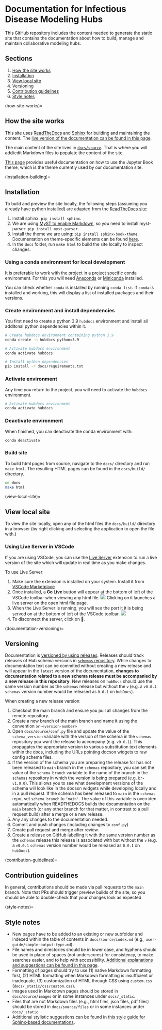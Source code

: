# Documentation for Infectious Disease Modeling Hubs  

This GitHub repository includes the content needed to generate the static site that contains the documentation about how to build, manage and maintain collaborative modeling hubs.

## Sections  
1. [How the site works](#how-site-works)  
2. [Installation](#installation-building)
3. [View local site](#view-local-site)
4. [Versioning](#documentation-versioning)
6. [Contribution guidelines](#contribution-guidelines)
7. [Style notes](#style-notes)

(how-site-works)=
## How the site works  

This site uses [ReadTheDocs](https://readthedocs.org/) and [Sphinx](https://www.sphinx-doc.org/en/master/index.html) for building and  maintaining the content. The [live version of the documentation can be found in this page](https://hubverse.io/en/latest/).

The main content of the site lives in [`docs/source`](docs/source/). That is 
where you will add/edit Markdown files to populate the content of the site.

[This page](https://jupyterbook.org/en/stable/intro.html) provides useful documentation on how to use the Jupyter Book theme, which is the theme currently used by our documentation site.

(installation-building)=
## Installation  

To build and preview the site locally, the following steps 
(assuming you already have python installed) are adapted from the 
[ReadTheDocs site](https://docs.readthedocs.io/en/stable/intro/getting-started-with-sphinx.html):

1. Install sphinx: `pip install sphinx`.
2. We are using [MyST to enable Markdown](https://github.com/executablebooks/MyST-Parser/edit/master/docs/syntax/syntax.md), 
so you need to install myst-parser: `pip install myst-parser`.
3. Install the theme we are using: `pip install sphinx-book-theme`. Documentation on theme-specific elements can be found [here](https://sphinx-book-theme.readthedocs.io/en/stable/index.html).
4. In the `docs` folder, run `make html` to build the site locally to inspect changes.


### Using a conda environment for local development

It is preferable to work with the project in a project specific conda environment. For this you will need [Anaconda](https://www.anaconda.com/) or [Miniconda](https://docs.conda.io/en/latest/miniconda.html) installed.

You can check whether `conda` is installed by running `conda list`.  If `conda` is installed and working, this will display a list of installed packages and their versions.

### Create environment and install dependencies

You first need to create a python 3.9  `hubdocs` environment and install all additonal python dependencies within it.

```bash
# Create hubdocs environment containing python 3.9
conda create -n hubdocs python=3.9

# Activate hubdocs environment
conda activate hubdocs

# Install python dependencies
pip install -r docs/requirements.txt
```

### Activate environment

Any time you return to the project, you will need to activate the `hubdocs` environment.

```bash
# Activate hubdocs environment
conda activate hubdocs
```

### Deactivate environment

When finished, you can deactivate the conda environment with:

```bash
conda deactivate
```

### Build site

To build html pages from source, navigate to the `docs/` directory and run `make html`. 
The resulting HTML pages can be found in the `docs/build/` directory.

```bash
cd docs
make html
```

(view-local-site)=
## View local site

To view the site locally, open any of the html files the `docs/build/` directory in a browser (by right clicking and selecting the application to open the file with.)

### Using Live Server in VSCode

If you are using VSCode, you can use the [Live Server](https://marketplace.visualstudio.com/items?itemName=ritwickdey.LiveServer) extension to run a live version of the site which will update in real time as you make changes.

To use Live Server:
1. Make sure the extension is installed on your system. Install it from [VSCode Marketplace](https://marketplace.visualstudio.com/items?itemName=ritwickdey.LiveServer)
2. Once installed, a **Go Live** button will appear at the bottom of left of the VSCode toolbar when viewing any html file. ![](https://user-images.githubusercontent.com/5583057/203735663-f6b1954d-db0a-444b-8d75-643d04a98946.png) Clicking on it launches a live server on the open html file page.
3. When the Live Server is running, you will see the port it it is being served on at the bottom of left of the VSCode toolbar. ![](https://user-images.githubusercontent.com/5583057/203736634-5a3a398d-7067-4962-a457-f7db35e2244c.png) 
4. To disconnect the server, click on :no_entry_sign:.

(documentation-versioning)=
## Versioning  

Documentation is [versioned by using releases](https://docs.readthedocs.io/en/stable/versions.html). Releases should track releases of Hub schema versions in [`schemas` repository](https://github.com/Infectious-Disease-Modeling-Hubs/schemas). While changes to documentation text can be commited without creating a new release and will appear in the `latest` version of the documentation, **changes to documentation related to a new schema release must be accompanied by a new release in this repository**. New releases on `hubDocs` should use the same version number as the `schemas` release but without the `v` (e.g. a `v0.0.1` `schemas` version number would be released as `0.0.1` on `hubDocs`).

When creating a new release version:

1. Checkout the main branch and ensure you pull all changes from the remote repository.
2. Create a new branch of the main branch and name it using the convention `br-<version-number>`
3. Open `docs/source/conf.py` file and update the value of the `schema_version` variable with the version of the schema in the `schemas` repository you want the release to accompany (e.g. `v0.0.1`). This propagates the appropriate version to various substitution text elements within the docs, including the URLs pointing docson widgets to raw config schema files.
4. If the version of the schema you are preparing the release for has not been released to `main` branch in the `schemas` repository, you can set the value of the `schema_branch` variable to the name of the branch in the `schemas` repository in which the version is being prepared (e.g. `br-v1.0.0`). This allows you to see what development versions of the schema will look like in the docson widgets while developing locally and in a pull request. If the schema has been released to `main` in the `schemas` repo, set `schema_branch` to `"main"`. The value of this variable is overriden automatically when READTHEDOCS builds the documentation on the `main` branch (or any other branch for that matter, in contrast to a pull request build) after a merge or a new release.
5. Any any changes to the documentation needed.
6. Commit and push changes (including changes to `conf.py`)
7. Create pull request and merge after review.
8. [Create a release on GitHub](https://docs.github.com/en/repositories/releasing-projects-on-github/managing-releases-in-a-repository?tool=webui#creating-a-release) labelling it with the same version number as the `schemas` release this release is associated with but without the `v` (e.g. a `v0.0.1` `schemas` version number would be released as `0.0.1` on `hubDocs`).


(contribution-guidelines)=
## Contribution guidelines  
In general, contributions should be made via pull requests to the `main` branch. Note that PRs should trigger preview builds of the site, so you should be able to double-check that your changes look as expected.

(style-notes)=
## Style notes  
- New pages have to be added to an existing or new subfolder and indexed within the table of contents in `docs/source/index.md` (e.g., `user-guide/sample-output-type.md`).  
- File names and directories should be in lower case, and hyphens should be used in place of spaces (not underscores) for consistency, to make searches easier, and to help with accessibility. [Additional explanations and suggestions can be found in this page](https://developers.google.com/style/filenames).  
- Formatting of pages should try to use (1) native Markdown formatting first, (2) HTML formatting when Markdown formatting is insufficient or inadequate, (3) customization of HTML through CSS using `custom.css` (`docs/_static/css/custom.css`).
- Images used in Markdown pages should be stored in `docs/source/images` or in some instances under `docs/_static`.  
- Files that are not Markdown files (e.g., html files, json files, pdf files) should be stored in `docs/source/files` or in some instances under `docs/_static`.  
- Additional stylistic suggestions can be found in [this style guide for Sphinx-based documentations](https://documentation-style-guide-sphinx.readthedocs.io/en/latest/).  
